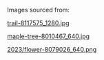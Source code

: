 Images sourced from:

[trail-8117575_1280.jpg](https://pixabay.com/photos/trail-foliage-woods-forest-8117575/)

[maple-tree-8010467_640.jpg](https://pixabay.com/photos/maple-tree-foliage-leaves-autumn-8010467/)

[2023/flower-8079026_640.png](https://pixabay.com/photos/flower-frost-plant-flora-winter-8079026/)
